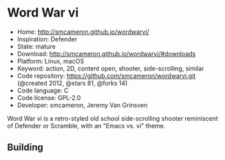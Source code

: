 # Word War vi

- Home: http://smcameron.github.io/wordwarvi/
- Inspiration: Defender
- State: mature
- Download: http://smcameron.github.io/wordwarvi/#downloads
- Platform: Linux, macOS
- Keyword: action, 2D, content open, shooter, side-scrolling, similar
- Code repository: https://github.com/smcameron/wordwarvi.git (@created 2012, @stars 81, @forks 14)
- Code language: C
- Code license: GPL-2.0
- Developer: smcameron, Jeremy Van Grinsven

Word War vi is a retro-styled old school side-scrolling shooter reminiscent of Defender or Scramble, with an "Emacs vs. vi" theme.

## Building
